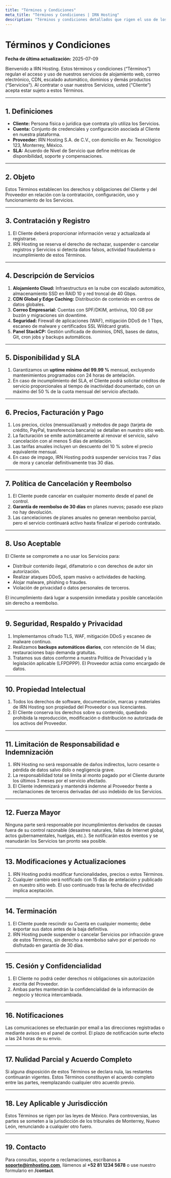 ```yaml
---
title: "Términos y Condiciones"
meta_title: "Términos y Condiciones | IRN Hosting"
description: "Términos y condiciones detallados que rigen el uso de los servicios de IRN Hosting."
---
```


# Términos y Condiciones

**Fecha de última actualización:** 2025-07-09

Bienvenido a IRN Hosting. Estos términos y condiciones (“Términos”) regulan el acceso y uso de nuestros servicios de alojamiento web, correo electrónico, CDN, escalado automático, dominios y demás productos (“Servicios”). Al contratar o usar nuestros Servicios, usted (“Cliente”) acepta estar sujeto a estos Términos.

---

## 1. Definiciones

- **Cliente:** Persona física o jurídica que contrata y/o utiliza los Servicios.  
- **Cuenta:** Conjunto de credenciales y configuración asociada al Cliente en nuestra plataforma.  
- **Proveedor:** IRN Hosting S.A. de C.V., con domicilio en Av. Tecnológico 123, Monterrey, México.  
- **SLA:** Acuerdo de Nivel de Servicio que define métricas de disponibilidad, soporte y compensaciones.

---

## 2. Objeto

Estos Términos establecen los derechos y obligaciones del Cliente y del Proveedor en relación con la contratación, configuración, uso y funcionamiento de los Servicios.

---

## 3. Contratación y Registro

1. El Cliente deberá proporcionar información veraz y actualizada al registrarse.  
2. IRN Hosting se reserva el derecho de rechazar, suspender o cancelar registros y Servicios si detecta datos falsos, actividad fraudulenta o incumplimiento de estos Términos.

---

## 4. Descripción de Servicios

1. **Alojamiento Cloud:** Infraestructura en la nube con escalado automático, almacenamiento SSD en RAID 10 y red troncal de 40 Gbps.  
2. **CDN Global y Edge Caching:** Distribución de contenido en centros de datos globales.  
3. **Correo Empresarial:** Cuentas con SPF/DKIM, antivirus, 100 GB por buzón y migraciones sin downtime.  
4. **Seguridad:** Firewall de aplicaciones (WAF), mitigación DDoS de 1 Tbps, escaneo de malware y certificados SSL Wildcard gratis.  
5. **Panel StackCP:** Gestión unificada de dominios, DNS, bases de datos, Git, cron jobs y backups automáticos.  

---

## 5. Disponibilidad y SLA

1. Garantizamos un **uptime mínimo del 99.99 %** mensual, excluyendo mantenimientos programados con 24 horas de antelación.  
2. En caso de incumplimiento del SLA, el Cliente podrá solicitar créditos de servicio proporcionales al tiempo de inactividad documentado, con un máximo del 50 % de la cuota mensual del servicio afectado.

---

## 6. Precios, Facturación y Pago

1. Los precios, ciclos (mensual/anual) y métodos de pago (tarjeta de crédito, PayPal, transferencia bancaria) se detallan en nuestro sitio web.  
2. La facturación se emite automáticamente al renovar el servicio, salvo cancelación con al menos 5 días de antelación.  
3. Las tarifas anuales incluyen un descuento del 10 % sobre el precio equivalente mensual.  
4. En caso de impago, IRN Hosting podrá suspender servicios tras 7 días de mora y cancelar definitivamente tras 30 días.

---

## 7. Política de Cancelación y Reembolso

1. El Cliente puede cancelar en cualquier momento desde el panel de control.  
2. **Garantía de reembolso de 30 días** en planes nuevos; pasado ese plazo no hay devolución.  
3. Las cancelaciones de planes anuales no generan reembolso parcial, pero el servicio continuará activo hasta finalizar el periodo contratado.

---

## 8. Uso Aceptable

El Cliente se compromete a no usar los Servicios para:

- Distribuir contenido ilegal, difamatorio o con derechos de autor sin autorización.  
- Realizar ataques DDoS, spam masivo o actividades de hacking.  
- Alojar malware, phishing o fraudes.  
- Violación de privacidad o datos personales de terceros.

El incumplimiento dará lugar a suspensión inmediata y posible cancelación sin derecho a reembolso.

---

## 9. Seguridad, Respaldo y Privacidad

1. Implementamos cifrado TLS, WAF, mitigación DDoS y escaneo de malware continuo.  
2. Realizamos **backups automáticos diarios**, con retención de 14 días; restauraciones bajo demanda gratuitas.  
3. Tratamos sus datos conforme a nuestra Política de Privacidad y la legislación aplicable (LFPDPPP). El Proveedor actúa como encargado de datos.

---

## 10. Propiedad Intelectual

1. Todos los derechos de software, documentación, marcas y materiales de IRN Hosting son propiedad del Proveedor o sus licenciantes.  
2. El Cliente conserva los derechos sobre su contenido, quedando prohibida la reproducción, modificación o distribución no autorizada de los activos del Proveedor.

---

## 11. Limitación de Responsabilidad e Indemnización

1. IRN Hosting no será responsable de daños indirectos, lucro cesante o pérdida de datos salvo dolo o negligencia grave.  
2. La responsabilidad total se limita al monto pagado por el Cliente durante los últimos 3 meses por el servicio afectado.  
3. El Cliente indemnizará y mantendrá indemne al Proveedor frente a reclamaciones de terceros derivadas del uso indebido de los Servicios.

---

## 12. Fuerza Mayor

Ninguna parte será responsable por incumplimientos derivados de causas fuera de su control razonable (desastres naturales, fallas de Internet global, actos gubernamentales, huelgas, etc.). Se notificarán estos eventos y se reanudarán los Servicios tan pronto sea posible.

---

## 13. Modificaciones y Actualizaciones

1. IRN Hosting podrá modificar funcionalidades, precios o estos Términos.  
2. Cualquier cambio será notificado con 15 días de antelación y publicado en nuestro sitio web. El uso continuado tras la fecha de efectividad implica aceptación.

---

## 14. Terminación

1. El Cliente puede rescindir su Cuenta en cualquier momento; debe exportar sus datos antes de la baja definitiva.  
2. IRN Hosting puede suspender o cancelar Servicios por infracción grave de estos Términos, sin derecho a reembolso salvo por el periodo no disfrutado en garantía de 30 días.

---

## 15. Cesión y Confidencialidad

1. El Cliente no podrá ceder derechos ni obligaciones sin autorización escrita del Proveedor.  
2. Ambas partes mantendrán la confidencialidad de la información de negocio y técnica intercambiada.

---

## 16. Notificaciones

Las comunicaciones se efectuarán por email a las direcciones registradas o mediante avisos en el panel de control. El plazo de notificación surte efecto a las 24 horas de su envío.

---

## 17. Nulidad Parcial y Acuerdo Completo

Si alguna disposición de estos Términos se declara nula, las restantes continuarán vigentes. Estos Términos constituyen el acuerdo completo entre las partes, reemplazando cualquier otro acuerdo previo.

---

## 18. Ley Aplicable y Jurisdicción

Estos Términos se rigen por las leyes de México. Para controversias, las partes se someten a la jurisdicción de los tribunales de Monterrey, Nuevo León, renunciando a cualquier otro fuero.

---

## 19. Contacto

Para consultas, soporte o reclamaciones, escríbanos a **soporte@irnhosting.com**, llámenos al **+52 81 1234 5678** o use nuestro formulario en **/contact**.
